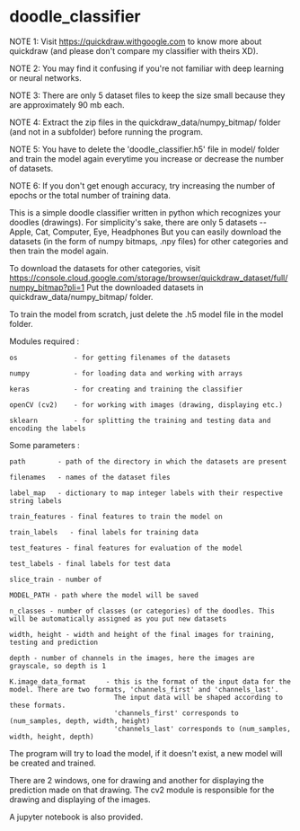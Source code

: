 # doodle_classifier

NOTE 1: Visit https://quickdraw.withgoogle.com to know more about quickdraw (and please don't compare my classifier with theirs XD).

NOTE 2: You may find it confusing if you're not familiar with deep learning or neural networks.

NOTE 3: There are only 5 dataset files to keep the size small because they are approximately 90 mb each. 

NOTE 4: Extract the zip files in the quickdraw_data/numpy_bitmap/ folder (and not in a subfolder) before running the program.

NOTE 5: You have to delete the 'doodle_classifier.h5' file in model/ folder and train the model again everytime you increase or decrease the number of datasets.

NOTE 6: If you don't get enough accuracy, try increasing the number of epochs or the total number of training data.

This is a simple doodle classifier written in python which recognizes your doodles (drawings).
For simplicity's sake, there are only 5 datasets -- Apple, Cat, Computer, Eye, Headphones
But you can easily download the datasets (in the form of numpy bitmaps, .npy files) for other categories and 
then train the model again.

To download the datasets for other categories, visit https://console.cloud.google.com/storage/browser/quickdraw_dataset/full/numpy_bitmap?pli=1
Put the downloaded datasets in quickdraw_data/numpy_bitmap/ folder.

To train the model from scratch, just delete the .h5 model file in the model folder.

Modules required :

    os              - for getting filenames of the datasets
    
    numpy           - for loading data and working with arrays
    
    keras           - for creating and training the classifier
    
    openCV (cv2)    - for working with images (drawing, displaying etc.)
    
    sklearn         - for splitting the training and testing data and encoding the labels

Some parameters :
    
    path        - path of the directory in which the datasets are present
    
    filenames   - names of the dataset files
    
    label_map   - dictionary to map integer labels with their respective string labels
    
    train_features - final features to train the model on
    
    train_labels   - final labels for training data
    
    test_features - final features for evaluation of the model
    
    test_labels - final labels for test data
    
    slice_train - number of 
    
    MODEL_PATH - path where the model will be saved
    
    n_classes - number of classes (or categories) of the doodles. This will be automatically assigned as you put new datasets
    
    width, height - width and height of the final images for training, testing and prediction
    
    depth - number of channels in the images, here the images are grayscale, so depth is 1
    
    K.image_data_format     - this is the format of the input data for the model. There are two formats, 'channels_first' and 'channels_last'.
                              The input data will be shaped according to these formats.
                              'channels_first' corresponds to (num_samples, depth, width, height)
                              'channels_last' corresponds to (num_samples, width, height, depth)

The program will try to load the model, if it doesn't exist, a new model will be created and trained.

There are 2 windows, one for drawing and another for displaying the prediction made on that drawing.
The cv2 module is responsible for the drawing and displaying of the images.

A jupyter notebook is also provided.

